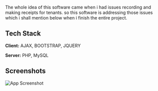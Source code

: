 The whole idea of this software came when i had issues recording and making receipts for tenants.
so this software is addressing those issues which i shall mention below when i finish the entire project.



## Tech Stack

**Client:** AJAX, BOOTSTRAP, JQUERY

**Server:** PHP, MySQL


## Screenshots

![App Screenshot](https://user-images.githubusercontent.com/16853492/165758431-d1e958e2-d2c0-4912-a2a7-a2a40bced14c.png)

